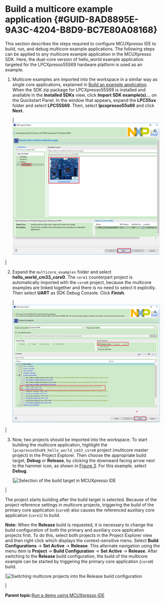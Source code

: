 # Build a multicore example application {#GUID-8AD8895E-9A3C-4204-B8D9-BC7E80A08168}

This section describes the steps required to configure MCUXpresso IDE to build, run, and debug multicore example applications. The following steps can be applied to any multicore example application in the MCUXpresso SDK. Here, the dual-core version of hello\_world example application targeted for the LPCXpresso55S69 hardware platform is used as an example.

1.  Multicore examples are imported into the workspace in a similar way as single core applications, explained in [Build an example application](build_an_example_application.md#). When the SDK zip package for LPCXpresso55S69 is installed and available in the **Installed SDKs** view, click **Import SDK example\(s\)…** on the Quickstart Panel. In the window that appears, expand the **LPC55xx** folder and select **LPC55S69**. Then, select **lpcxpresso55s69** and click **Next**.

    |![](../images/select_lpcxpresso55s69_board.png "Select the LPCXpresso55S69 board")

|

2.  Expand the `multicore_examples` folder and select **hello\_world\_cm33\_core0**. The `core1` counterpart project is automatically imported with the `core0` project, because the multicore examples are linked together and there is no need to select it explicitly. Then select **UART** as SDK Debug Console. Click **Finish**.

    |![](../images/select_hello_world_multicore_example_lpc55xx.png "Select the hello_world multicore example")

|

3.  Now, two projects should be imported into the workspace. To start building the multicore application, highlight the `lpcxpresso55s69_hello_world_cm33_core0` project \(multicore master project\) in the Project Explorer. Then choose the appropriate build target, **Debug** or **Release**, by clicking the downward facing arrow next to the hammer icon, as shown in [Figure 3](build_a_multicore_example_application_002.md#TERMINALSSPUTTY). For this example, select **Debug**.

    |![](../images/7_4_selection_of_build_target_mcuxpresso_ide_lpc55.png "Selection of the build target in MCUXpresso
											IDE")

|


The project starts building after the build target is selected. Because of the project reference settings in multicore projects, triggering the build of the primary core application \(`core0`\) also causes the referenced auxiliary core application \(`core1`\) to build.

**Note:** When the **Release** build is requested, it is necessary to change the build configuration of both the primary and auxiliary core application projects first. To do this, select both projects in the Project Explorer view and then right click which displays the context-sensitive menu. Select **Build Configurations** -\> **Set Active** -\> **Release**. This alternate navigation using the menu item is **Project** -\> **Build Configuration** -\> **Set Active** -\> **Release**. After switching to the **Release** build configuration, the build of the multicore example can be started by triggering the primary core application \(`core0`\) build.

|![](../images/switching_multicore_projects_into_release_build_co.png "Switching multicore projects into the Release build
									configuration")

|

**Parent topic:**[Run a demo using MCUXpresso IDE](../topics/run_a_demo_using_mcuxpresso_ide.md)

